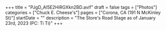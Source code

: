 +++
title = "PJgD_Al5E2HiRGXkn2BD.avif"
draft = false
tags = ["Photos"]
categories = ["Chuck E. Cheese's"]
pages = ["Corona, CA (191 N McKinley St)"]
startDate = ""
description = "The Store's Road Stage as of January 23rd, 2023 (PC: Ti Ti)"
+++
